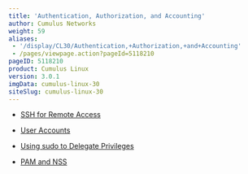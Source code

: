 ```yaml
---
title: 'Authentication, Authorization, and Accounting'
author: Cumulus Networks
weight: 59
aliases:
 - '/display/CL30/Authentication,+Authorization,+and+Accounting'
 - /pages/viewpage.action?pageId=5118210
pageID: 5118210
product: Cumulus Linux
version: 3.0.1
imgData: cumulus-linux-30
siteSlug: cumulus-linux-30
---
```

  - [SSH for Remote
    Access](/version/cumulus-linux-30/System-Management/Authentication-Authorization-and-Accounting/SSH-for-Remote-Access)

  - [User
    Accounts](/version/cumulus-linux-30/System-Management/Authentication-Authorization-and-Accounting/User-Accounts)

  - [Using sudo to Delegate
    Privileges](/version/cumulus-linux-30/System-Management/Authentication-Authorization-and-Accounting/Using-sudo-to-Delegate-Privileges)

  - [PAM and
    NSS](/version/cumulus-linux-30/System-Management/Authentication-Authorization-and-Accounting/LDAP-Authentication-and-Authorization)

<article id="html-search-results" class="ht-content" style="display: none;">

</article>

<footer id="ht-footer">

</footer>
